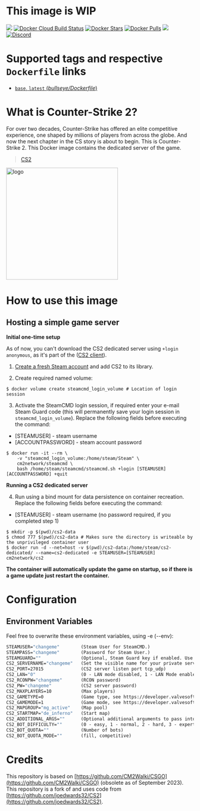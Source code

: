 # This image is WIP
[![](https://img.shields.io/codacy/grade/6b33daa4a447442cbe3b0d97288187ad)](https://hub.docker.com/r/cm2network/cs2/) [![Docker Cloud Build Status](https://img.shields.io/docker/cloud/build/cm2network/cs2)](https://hub.docker.com/r/cm2network/cs2/) [![Docker Stars](https://img.shields.io/docker/stars/cm2network/cs2.svg)](https://hub.docker.com/r/cm2network/cs2/) [![Docker Pulls](https://img.shields.io/docker/pulls/cm2network/cs2.svg)](https://hub.docker.com/r/cm2network/cs2/) [![](https://img.shields.io/docker/image-size/cm2network/cs2)](https://img.shields.io/docker/image-size/cm2network/cs2) [![Discord](https://img.shields.io/discord/747067734029893653)](https://discord.gg/7ntmAwM)
# Supported tags and respective `Dockerfile` links
-	[`base`, `latest` (*bullseye/Dockerfile*)](https://github.com/CM2Walki/CS2/blob/master/bullseye/Dockerfile)

# What is Counter-Strike 2?
For over two decades, Counter-Strike has offered an elite competitive experience, one shaped by millions of players from across the globe. And now the next chapter in the CS story is about to begin. This is Counter-Strike 2. 
This Docker image contains the dedicated server of the game.

>  [CS2](https://store.steampowered.com/app/730/CounterStrike_2/)

<img src="https://cdn.cloudflare.steamstatic.com/steam/apps/730/header.jpg?t=1696011820" alt="logo" width="300"/></img>

# How to use this image
## Hosting a simple game server

**Initial one-time setup**

As of now, you can't download the CS2 dedicated server using `+login anonymous`, as it's part of the ([CS2 client](https://steamdb.info/app/730)).

1. [Create a fresh Steam account](https://store.steampowered.com/join/) and add CS2 to its library.<br/>

2. Create required named volume:
```console
$ docker volume create steamcmd_login_volume # Location of login session
```

3. Activate the SteamCMD login session, if required enter your e-mail Steam Guard code (this will permanently save your login session in `steamcmd_login_volume`). Replace the following fields before executing the command:
- [STEAMUSER] - steam username
- [ACCOUNTPASSWORD] - steam account password
```console
$ docker run -it --rm \
    -v "steamcmd_login_volume:/home/steam/Steam" \
    cm2network/steamcmd \
    bash /home/steam/steamcmd/steamcmd.sh +login [STEAMUSER] [ACCOUNTPASSWORD] +quit
```

**Running a CS2 dedicated server**

4. Run using a bind mount for data persistence on container recreation. Replace the following fields before executing the command:
- [STEAMUSER] - steam username (no password required, if you completed step 1)
```console
$ mkdir -p $(pwd)/cs2-data
$ chmod 777 $(pwd)/cs2-data # Makes sure the directory is writeable by the unprivileged container user
$ docker run -d --net=host -v $(pwd)/cs2-data:/home/steam/cs2-dedicated/ --name=cs2-dedicated -e STEAMUSER=[STEAMUSER] cm2network/cs2
```

**The container will automatically update the game on startup, so if there is a game update just restart the container.**

# Configuration
## Environment Variables
Feel free to overwrite these environment variables, using -e (--env): 
```dockerfile
STEAMUSER="changeme"        (Steam User for SteamCMD.)
STEAMPASS="changeme"        (Password for Steam User.)
STEAMGUARD=""               (Optional, Steam Guard key if enabled. Use your most recent Steam Guard key.)
CS2_SERVERNAME="changeme"   (Set the visible name for your private server)
CS2_PORT=27015              (CS2 server listen port tcp_udp)
CS2_LAN="0"                 (0 - LAN mode disabled, 1 - LAN Mode enabled)
CS2_RCONPW="changeme"       (RCON password)
CS2_PW="changeme"           (CS2 server password)
CS2_MAXPLAYERS=10           (Max players)
CS2_GAMETYPE=0              (Game type, see https://developer.valvesoftware.com/wiki/Counter-Strike_2/Dedicated_Servers)
CS2_GAMEMODE=1              (Game mode, see https://developer.valvesoftware.com/wiki/Counter-Strike_2/Dedicated_Servers)
CS2_MAPGROUP="mg_active"    (Map pool)
CS2_STARTMAP="de_inferno"   (Start map)
CS2_ADDITIONAL_ARGS=""      (Optional additional arguments to pass into cs2)
CS2_BOT_DIFFICULTY=""       (0 - easy, 1 - normal, 2 - hard, 3 - expert)
CS2_BOT_QUOTA=""            (Number of bots)
CS2_BOT_QUOTA_MODE=""       (fill, competitive)
```

# Credits

This repository is based on [https://github.com/CM2Walki/CSGO](https://github.com/CM2Walki/CSGO) (obsolete as of September 2023).<br/>
This repository is a fork of and uses code from [https://github.com/joedwards32/CS2](https://github.com/joedwards32/CS2).
